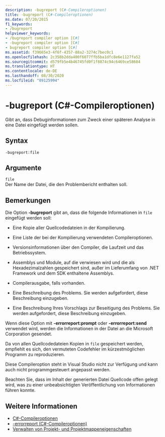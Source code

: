 ```yaml
---
description: -bugreport (C#-Compileroptionen)
title: -bugreport (C#-Compileroptionen)
ms.date: 07/20/2015
f1_keywords:
- /bugreport
helpviewer_keywords:
- /bugreport compiler option [C#]
- -bugreport compiler option [C#]
- bugreport compiler option [C#]
ms.assetid: f39665e3-4f6f-4357-88a2-3274c7bec0c1
ms.openlocfilehash: 2c358b2dda400f6077ffb5ba1dfc8e6e1127fa52
ms.sourcegitcommit: d579fb5e4b46745fd0f1f8874c94c6469ce58604
ms.translationtype: HT
ms.contentlocale: de-DE
ms.lasthandoff: 08/30/2020
ms.locfileid: "89125994"
---
```

# <a name="-bugreport-c-compiler-options"></a>-bugreport (C#-Compileroptionen)
Gibt an, dass Debuginformationen zum Zweck einer späteren Analyse in eine Datei eingefügt werden sollen.  
  
## <a name="syntax"></a>Syntax  
  
```console  
-bugreport:file  
```  
  
## <a name="arguments"></a>Argumente  
 `file`  
 Der Name der Datei, die den Problembericht enthalten soll.  
  
## <a name="remarks"></a>Bemerkungen  
 Die Option **-bugreport** gibt an, dass die folgende Informationen in `file` eingefügt werden soll:  
  
- Eine Kopie aller Quellcodedateien in der Kompilierung.  
  
- Eine Liste der bei der Kompilierung verwendeten Compileroptionen.  
  
- Versionsinformationen über den Compiler, die Laufzeit und das Betriebssystem.  
  
- Assemblys und Module, auf die verwiesen wird und die als Hexadezimalzahlen gespeichert sind, außer im Lieferumfang von .NET Framework und dem SDK enthaltene Assemblys.  
  
- Compilerausgabe, falls vorhanden.  
  
- Eine Beschreibung des Problems. Sie werden aufgefordert, diese Beschreibung einzugeben.  
  
- Eine Beschreibung Ihres Vorschlags zur Beseitigung des Problems. Sie werden aufgefordert, diese Beschreibung einzugeben.  
  
 Wenn diese Option mit **-errorreport:prompt** oder **-errorreport:send** verwendet wird, werden die Informationen in der Datei an die Microsoft Corporation gesendet.  
  
 Da von allen Quellcodedateien Kopien in `file` gespeichert werden, empfiehlt es sich, den vermuteten Codefehler im kürzestmöglichen Programm zu reproduzieren.  
  
 Diese Compileroption steht in Visual Studio nicht zur Verfügung und kann auch nicht programmgesteuert angepasst werden.  
  
 Beachten Sie, dass im Inhalt der generierten Datei Quellcode offen gelegt wird, was zu einer unbeabsichtigten Veröffentlichung von Informationen führen konnte.  
  
## <a name="see-also"></a>Weitere Informationen

- [C#-Compileroptionen](./index.md)
- [-errorreport (C#-Compileroptionen)](./errorreport-compiler-option.md)
- [Verwalten von Projekt- und Projektmappeneigenschaften](/visualstudio/ide/managing-project-and-solution-properties)
